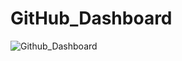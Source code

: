 # GitHub_Dashboard

![Github_Dashboard](https://github.com/user-attachments/assets/84f0d759-997b-4fe4-a0aa-106c6084cdc1)
